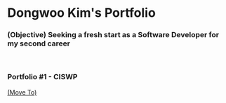 <h1>Dongwoo Kim's Portfolio</h1>
<h3>(Objective) Seeking a fresh start as a Software Developer for my second career</h3>
<br />
<h3>Portfolio #1 - CISWP</h3>
<a href="http://52.14.28.67" target="_blank">(Move To)</a>


<!--
**dwkim0507/dwkim0507** is a ✨ _special_ ✨ repository because its `README.md` (this file) appears on your GitHub profile.

Here are some ideas to get you started:

- 🔭 I’m currently working on ...
- 🌱 I’m currently learning ...
- 👯 I’m looking to collaborate on ...
- 🤔 I’m looking for help with ...
- 💬 Ask me about ...
- 📫 How to reach me: ...
- 😄 Pronouns: ...
- ⚡ Fun fact: ...
-->
